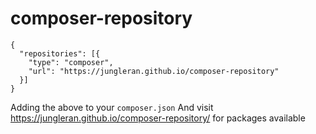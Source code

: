 # composer-repository

```
{
  "repositories": [{
    "type": "composer",
    "url": "https://jungleran.github.io/composer-repository"
  }]
}
```

Adding the above to your `composer.json` And visit https://jungleran.github.io/composer-repository/ for packages available

